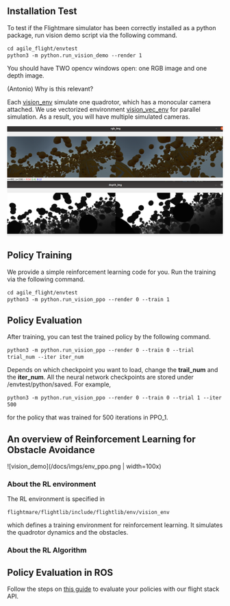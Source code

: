 ## Installation Test

To test if the Flightmare simulator has been correctly installed as a python package, run vision demo script via the following command. 

```
cd agile_flight/envtest
python3 -m python.run_vision_demo --render 1
```

You should have TWO opencv windows open: one RGB image and one depth image. 

(Antonio) Why is this relevant?


Each [vision_env](/flightmare/flightlib/include/flightlib/envs/vision_env/vision_env.hpp) simulate one quadrotor, which has a monocular camera attached. We use vectorized environment [vision_vec_env](/flightmare/flightlib/include/flightlib/envs/vision_env/vision_env.hpp) for parallel simulation. As a result, you will have multiple simulated cameras. 

![vision_demo](/docs/imgs/vision_demo.png)

## Policy Training  

We provide a simple reinforcement learning code for you. Run the training via the following command. 

```
cd agile_flight/envtest
python3 -m python.run_vision_ppo --render 0 --train 1
```
## Policy Evaluation  

After training, you can test the trained policy by the following command.
```
python3 -m python.run_vision_ppo --render 0 --train 0 --trial trial_num --iter iter_num 
```
Depends on which checkpoint you want to load, change the **trail_num** and the **iter_num**.
All the neural network checkpoints are stored under /envtest/python/saved.
For example, 
```
python3 -m python.run_vision_ppo --render 0 --train 0 --trial 1 --iter 500 
```
for the policy that was trained for 500 iterations in PPO_1.

 
## An overview of Reinforcement Learning for Obstacle Avoidance 

![vision_demo](/docs/imgs/env_ppo.png | width=100x)

### About the RL environment
The RL environment is specified in 

```
flightmare/flightlib/include/flightlib/env/vision_env
```

which defines a training environment for reinforcement learning.
It simulates the quadrotor dynamics and the obstacles.  

### About the RL Algorithm 

## Policy Evaluation in ROS

Follow the steps on [this guide](https://github.com/uzh-rpg/agile_flight/blob/main/README.md#testing-todo) to evaluate your policies with our flight stack API.
